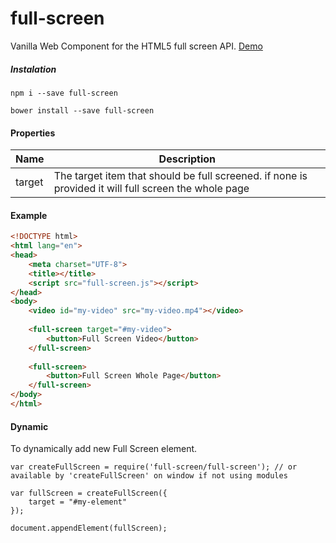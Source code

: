 # full-screen
Vanilla Web Component for the HTML5 full screen API. [Demo](http://deebloo.github.io/full-screen/)

##### Instalation
```
npm i --save full-screen

bower install --save full-screen
```

#### Properties

| Name           | Description |
| -------------- | ------------- |
| target         | The target item that should be full screened. if none is provided it will full screen the whole page |

#### Example
```HTML
<!DOCTYPE html>
<html lang="en">
<head>
    <meta charset="UTF-8">
    <title></title>
    <script src="full-screen.js"></script>
</head>
<body>
    <video id="my-video" src="my-video.mp4"></video>
    
    <full-screen target="#my-video">
        <button>Full Screen Video</button>
    </full-screen>
    
    <full-screen>
        <button>Full Screen Whole Page</button>
    </full-screen>
</body>
</html>
```

#### Dynamic
To dynamically add new Full Screen element.

```JS
var createFullScreen = require('full-screen/full-screen'); // or available by 'createFullScreen' on window if not using modules

var fullScreen = createFullScreen({
    target = "#my-element"
});

document.appendElement(fullScreen);
```

